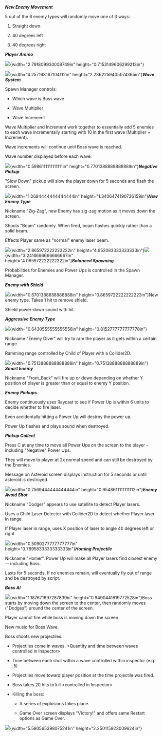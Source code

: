 ***New Enemy Movement***

5 out of the 6 enemy types will randomly move one of 3 ways:

1.  Straight down

2.  40 degrees left

3.  40 degrees right

***Player Ammo***

![](.//media/image1.png){width="2.791809930008749in"
height="0.7153149606299213in"}

![](.//media/image2.png){width="4.257163167104112in"
height="2.2362259405074365in"}***Wave System***

Spawn Manager controls:

-   Which wave is Boss wave

-   Wave Multiplier

-   Wave Increment

Wave Multiplier and Increment work together to essentially add 5 enemies
to each wave incrementally starting with 10 in the first wave
(Multiplier + Increment).

Wave increments will continue until Boss wave is reached.

Wave number displayed before each wave.

![](.//media/image3.png){width="0.5986111111111111in"
height="0.7701388888888889in"}***Negative Pickup***

"Slow Down" pickup will slow the player down for 5 seconds and flash the
screen.

![](.//media/image4.png){width="1.0694444444444444in"
height="1.3406474190726159in"}***New Enemy Type***

Nickname "Zig-Zag", new Enemy has zig-zag motion as it moves down the
screen.

Shoots "Beam" randomly. When fired, beam flashes quickly rather than a
solid beam.

Effects Player same as "normal" enemy laser beam.

![](.//media/image8.png){width="2.865972222222222in"
height="4.952083333333333in"}![](.//media/image9.png){width="3.2416666666666667in"
height="4.065972222222222in"}***Balanced Spawning***

Probabilities for Enemies and Power Ups is controlled in the Spawn
Manager.

***Enemy with Shield***

![](.//media/image10.png){width="0.6701388888888888in"
height="0.8659722222222223in"}New enemy type. Takes 1 hit to remove
shield.

Shield power-down sound with hit.

***Aggressive Enemy Type***

![](.//media/image11.png){width="0.6430555555555556in"
height="0.8152777777777778in"}

Nickname "Enemy Diver" will try to ram the player as it gets within a
certain range.

Ramming range controlled by Child of Player with a Collider2D.

![](.//media/image12.png){width="0.7513888888888889in"
height="0.7513888888888889in"} ***Smart Enemy***

Nickname "Front\_Back" will fire up or down depending on whether Y
position of player is greater than or equal to enemy Y position.

***Enemy Pickups***

Enemy continuously uses Raycast to see if Power Up is within 6 units to
decide whether to fire laser.

Even accidentally hitting a Power Up will destroy the power up.

Power Up flashes and plays sound when destroyed.

***Pickup Collect***

Press C at any time to move all Power Ups on the screen to the player -
including "Negative" Power Ups.

They will move to player at 2x normal speed and can still be destroyed
by the Enemies.

Message on Asteroid screen displays instruction for 5 seconds or until
asteroid is destroyed.

![](.//media/image13.png){width="0.7569444444444444in"
height="0.9548611111111112in"}***Enemy Avoid Shot***

Nickname "Dodger" appears to use satellite to detect Player lasers.

Uses a Child Laser Detector with Collider2D to detect whether Player
laser in range.

If Player laser in range, uses X position of laser to angle 40 degrees
left or right.

![](.//media/image14.png){width="0.5090277777777777in"
height="0.7895833333333333in"}***Homing Projectile***

Nickname "Homer". Power Up will make all Player lasers find closest
enemy -- including Boss.

Lasts for 5 seconds. If no enemies remain, will eventually fly out of
range and be destroyed by script.

***Boss AI***

![](.//media/image15.png){width="1.187671697287839in"
height="0.9490441819772528in"}Boss starts by moving down the screen to
the center, then randomly moves ("Dodges") around the center of the
screen.

Player cannot fire while boss is moving down the screen.

New music for Boss Wave.

Boss shoots new projectiles.

-   Projectiles come in waves. \<Quantity and time between waves
    controlled in Inspector\>

-   Time between each shot within a wave controlled within inspector
    (e.g. .5)

-   Projectiles move toward player position at the time projectile was
    fired.

-   Boss takes 20 hits to kill \<controlled in Inspector\>

-   Killing the boss:

    -   A series of explosions takes place.

    -   Game Over screen displays "Victory!" and offers same Restart
        options as Game Over.

![](.//media/image16.png){width="5.590565398075241in"
height="2.250115923009624in"}
